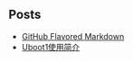 ## Posts
- [GitHub Flavored Markdown](https://guides.github.com/features/mastering-markdown)
- [Uboot1使用简介](https://www.zybuluo.com/timmygo/note/569449)
